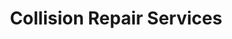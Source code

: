 ---
title: "Collision Repair Services"
url: /auckland/collision-repair-services/
shop: car repair
---